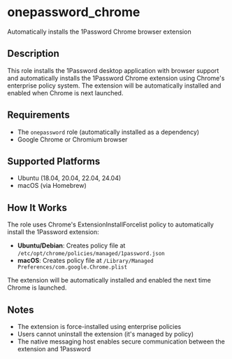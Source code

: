 # onepassword_chrome
Automatically installs the 1Password Chrome browser extension

## Description
This role installs the 1Password desktop application with browser support and automatically installs the 1Password Chrome extension using Chrome's enterprise policy system. The extension will be automatically installed and enabled when Chrome is next launched.

## Requirements
- The `onepassword` role (automatically installed as a dependency)
- Google Chrome or Chromium browser

## Supported Platforms
- Ubuntu (18.04, 20.04, 22.04, 24.04)
- macOS (via Homebrew)

## How It Works
The role uses Chrome's ExtensionInstallForcelist policy to automatically install the 1Password extension:
- **Ubuntu/Debian**: Creates policy file at `/etc/opt/chrome/policies/managed/1password.json`
- **macOS**: Creates policy file at `/Library/Managed Preferences/com.google.Chrome.plist`

The extension will be automatically installed and enabled the next time Chrome is launched.

## Notes
- The extension is force-installed using enterprise policies
- Users cannot uninstall the extension (it's managed by policy)
- The native messaging host enables secure communication between the extension and 1Password
